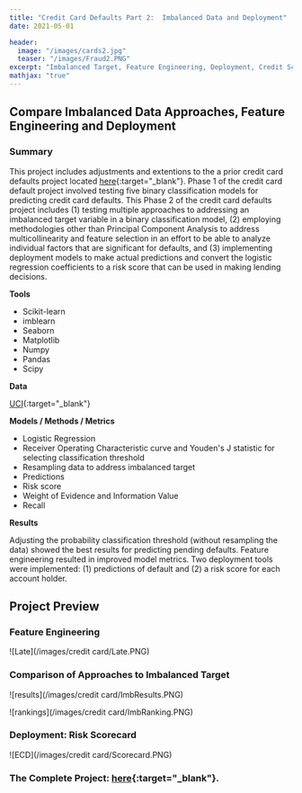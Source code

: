 ```yaml
---
title: "Credit Card Defaults Part 2:  Imbalanced Data and Deployment"
date: 2021-05-01

header:
  image: "/images/cards2.jpg"
  teaser: "/images/Fraud2.PNG"
excerpt: "Imbalanced Target, Feature Engineering, Deployment, Credit Score, Python"
mathjax: "true"
---
```


## Compare Imbalanced Data Approaches, Feature Engineering and Deployment

### Summary

This project includes adjustments and extentions to the a prior credit card defaults project located [here](https://github.com/MaryDonovanMartello/Credit-Card-Default-Prediction){:target="_blank"}.  Phase 1 of the credit card default project involved testing five binary classification models for predicting credit card defaults.  This Phase 2 of the credit card defaults project includes (1) testing multiple approaches to addressing an imbalanced target variable in a binary classification model, (2) employing methodologies other than Principal Component Analysis to address multicollinearity and feature selection in an effort to be able to analyze individual factors that are significant for defaults, and (3) implementing deployment models to make actual predictions and convert the logistic regression coefficients to a risk score that can be used in making lending decisions. 

**Tools**

* Scikit-learn 
* imblearn
* Seaborn
* Matplotlib
* Numpy
* Pandas
* Scipy

**Data**

[UCI](http://archive.ics.uci.edu/ml){:target="_blank"}

**Models / Methods / Metrics**

* Logistic Regression
* Receiver Operating Characteristic curve and Youden's J statistic for selecting classification threshold
* Resampling data to address imbalanced target
* Predictions
* Risk score
* Weight of Evidence and Information Value
* Recall

**Results**

Adjusting the probability classification threshold (without resampling the data) showed the best results for predicting pending defaults.  Feature engineering resulted in improved model metrics.  Two deployment tools were implemented:  (1) predictions of default and (2) a risk score for each account holder.

## Project Preview

### Feature Engineering

![Late](/images/credit card/Late.PNG)


### Comparison of Approaches to Imbalanced Target

![results](/images/credit card/ImbResults.PNG)


![rankings](/images/credit card/ImbRanking.PNG)


### Deployment:  Risk Scorecard

![ECD](/images/credit card/Scorecard.PNG)


### The Complete Project: [here](https://github.com/MaryDonovanMartello/Credit-Card-Default-Imbalance-and-Deplyment){:target="_blank"}.
<!--   teaser: "/images/scale.png" -->
